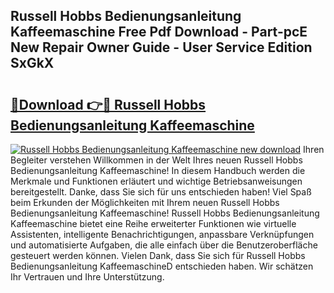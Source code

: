 ## Russell Hobbs Bedienungsanleitung Kaffeemaschine Free Pdf Download - Part-pcE New Repair Owner Guide - User Service Edition SxGkX

# <h2><a href="http://df2abq0.blite.top/?on=Russell+Hobbs+Bedienungsanleitung+Kaffeemaschine">🔗Download 👉🔴 Russell Hobbs Bedienungsanleitung Kaffeemaschine</a></h2>

[![Russell Hobbs Bedienungsanleitung Kaffeemaschine new download](https://i.imgur.com/lujVjoI.png)](http://df2abq0.blite.top/?on=Russell+Hobbs+Bedienungsanleitung+Kaffeemaschine)
Ihren Begleiter verstehen Willkommen in der Welt Ihres neuen Russell Hobbs Bedienungsanleitung Kaffeemaschine! In diesem Handbuch werden die Merkmale und Funktionen erläutert und wichtige Betriebsanweisungen bereitgestellt. Danke, dass Sie sich für uns entschieden haben! Viel Spaß beim Erkunden der Möglichkeiten mit Ihrem neuen Russell Hobbs Bedienungsanleitung Kaffeemaschine! Russell Hobbs Bedienungsanleitung Kaffeemaschine bietet eine Reihe erweiterter Funktionen wie virtuelle Assistenten, intelligente Benachrichtigungen, anpassbare Verknüpfungen und automatisierte Aufgaben, die alle einfach über die Benutzeroberfläche gesteuert werden können. Vielen Dank, dass Sie sich für Russell Hobbs Bedienungsanleitung KaffeemaschineD entschieden haben. Wir schätzen Ihr Vertrauen und Ihre Unterstützung.
